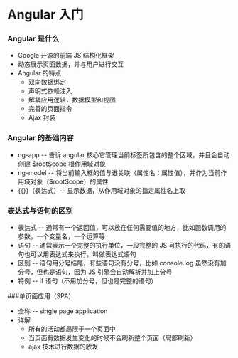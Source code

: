 # Angular 入门
### Angular 是什么
- Google 开源的前端 JS 结构化框架
- 动态展示页面数据，并与用户进行交互
- Angular 的特点
	- 双向数据绑定
	- 声明式依赖注入
	- 解耦应用逻辑，数据模型和视图
	- 完善的页面指令
	- Ajax 封装
	
### Angular 的基础内容
- ng-app -- 告诉 angular 核心它管理当前标签所包含的整个区域，并且会自动创建 $rootScope 根作用域对象
- ng-model -- 将当前输入框的值与谁关联（属性名：属性值），并作为当前作用域对象（$rootScope）的属性
- {{}}（表达式）-- 显示数据，从作用域对象的指定属性名上取

### 表达式与语句的区别
- 表达式 -- 通常有一个返回值，可以放在任何需要值的地方，比如函数调用的参数，一个变量名，一个运算等
- 语句 -- 通常表示一个完整的执行单位，一段完整的 JS 可执行的代码，有的语句也可以用表达式来执行，叫做表达式语句
- 区别 -- 语句用分号结尾，有些语句没有分号，比如 console.log 虽然没有加分号，但也是语句，因为 JS 引擎会自动解析并加上分号
- 特例 -- if 语句（不用加分号，但也是完整的语句）

###单页面应用（SPA）
- 全称 -- single page application
- 详解
	- 所有的活动都局限于一个页面中
	- 当页面有数据发生变化的时候不会刷新整个页面（局部刷新）
	- ajax 技术进行数据的收发